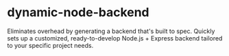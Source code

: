# dynamic-node-backend
Eliminates overhead by generating a backend that's built to spec. Quickly sets up a customized, ready-to-develop Node.js + Express backend tailored to your specific project needs.
